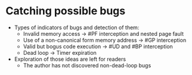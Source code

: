 # Catching possible bugs
- Types of indicators of bugs and detection of them:
  - Invalid memory access -> #PF interception and nested page fault
  - Use of a non-canonical form memory address -> #GP interception
  - Valid but bogus code execution -> #UD and #BP interception
  - Dead loop -> Timer expiration
- Exploration of those ideas are left for readers
  - The author has not discovered non-dead-loop bugs
